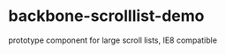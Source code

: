 backbone-scrolllist-demo
========================

prototype component for large scroll lists, IE8 compatible
